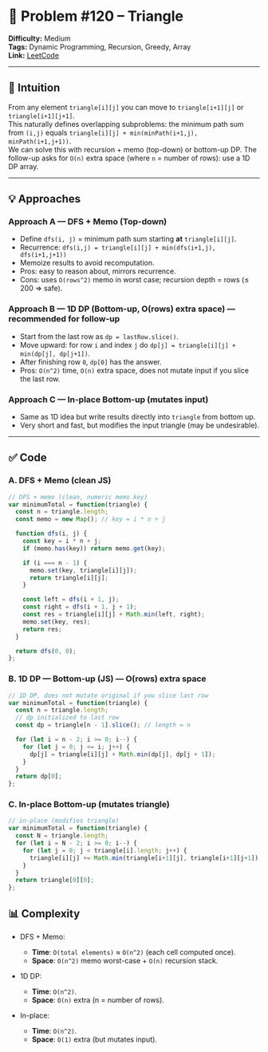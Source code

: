 # 🧩 Problem #120 – Triangle

**Difficulty:** Medium  
**Tags:** Dynamic Programming, Recursion, Greedy, Array  
**Link:** [LeetCode](https://leetcode.com/problems/triangle/)

---

## 🧠 Intuition
From any element `triangle[i][j]` you can move to `triangle[i+1][j]` or `triangle[i+1][j+1]`.  
This naturally defines overlapping subproblems: the minimum path sum from `(i,j)` equals `triangle[i][j] + min(minPath(i+1,j), minPath(i+1,j+1))`.  
We can solve this with recursion + memo (top-down) or bottom-up DP. The follow-up asks for `O(n)` extra space (where `n` = number of rows): use a 1D DP array.

---

## 💡 Approaches

### Approach A — DFS + Memo (Top-down)
- Define `dfs(i, j)` = minimum path sum starting **at** `triangle[i][j]`.
- Recurrence: `dfs(i,j) = triangle[i][j] + min(dfs(i+1,j), dfs(i+1,j+1))`
- Memoize results to avoid recomputation.
- Pros: easy to reason about, mirrors recurrence.  
- Cons: uses `O(rows^2)` memo in worst case; recursion depth = rows (≤ 200 ⇒ safe).

### Approach B — 1D DP (Bottom-up, O(rows) extra space) — recommended for follow-up
- Start from the last row as `dp = lastRow.slice()`.
- Move upward: for row `i` and index `j` do `dp[j] = triangle[i][j] + min(dp[j], dp[j+1])`.
- After finishing row `0`, `dp[0]` has the answer.
- Pros: `O(n^2)` time, `O(n)` extra space, does not mutate input if you slice the last row.

### Approach C — In-place Bottom-up (mutates input)
- Same as 1D idea but write results directly into `triangle` from bottom up.
- Very short and fast, but modifies the input triangle (may be undesirable).

---

## ✅ Code

### A. DFS + Memo (clean JS)
```javascript []
// DFS + memo (clean, numeric memo key)
var minimumTotal = function(triangle) {
  const n = triangle.length;
  const memo = new Map(); // key = i * n + j

  function dfs(i, j) {
    const key = i * n + j;
    if (memo.has(key)) return memo.get(key);

    if (i === n - 1) {
      memo.set(key, triangle[i][j]);
      return triangle[i][j];
    }

    const left = dfs(i + 1, j);
    const right = dfs(i + 1, j + 1);
    const res = triangle[i][j] + Math.min(left, right);
    memo.set(key, res);
    return res;
  }

  return dfs(0, 0);
};
```

### B. 1D DP — Bottom-up (JS) — O(rows) extra space
```javascript []
// 1D DP, does not mutate original if you slice last row
var minimumTotal = function(triangle) {
  const n = triangle.length;
  // dp initialized to last row
  const dp = triangle[n - 1].slice(); // length = n

  for (let i = n - 2; i >= 0; i--) {
    for (let j = 0; j <= i; j++) {
      dp[j] = triangle[i][j] + Math.min(dp[j], dp[j + 1]);
    }
  }
  return dp[0];
};
```

### C. In-place Bottom-up (mutates triangle)
```javascript []
// in-place (modifies triangle)
var minimumTotal = function(triangle) {
  const N = triangle.length;
  for (let i = N - 2; i >= 0; i--) {
    for (let j = 0; j < triangle[i].length; j++) {
      triangle[i][j] += Math.min(triangle[i+1][j], triangle[i+1][j+1]);
    }
  }
  return triangle[0][0];
};
```

## 📊 Complexity

- DFS + Memo:
  - **Time**: `O(total elements)` ≈ `O(n^2)` (each cell computed once).
  - **Space**: `O(n^2)` memo worst-case + `O(n)` recursion stack.

- 1D DP:
  - **Time**: `O(n^2)`.
  - **Space**: `O(n)` extra (n = number of rows).

- In-place:
  - **Time**: `O(n^2)`.
  - **Space**: `O(1)` extra (but mutates input).
